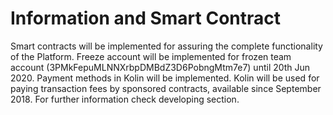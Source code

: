 # Information and Smart Contract

Smart contracts will be implemented for assuring the complete functionality of the Platform. Freeze account will be implemented for frozen team account \(3PMkFepuMLNNXrbpDMBdZ3D6PobngMtm7e7\) until 20th Jun 2020. Payment methods in Kolin will be implemented. Kolin will be used for paying transaction fees by sponsored contracts, available since September 2018. For further information check developing section.

